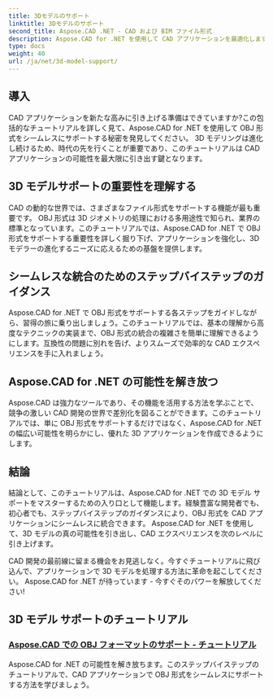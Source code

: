 ```yaml
---
title: 3Dモデルのサポート
linktitle: 3Dモデルのサポート
second_title: Aspose.CAD .NET - CAD および BIM ファイル形式
description: Aspose.CAD for .NET を使用して CAD アプリケーションを最適化します。 OBJ 形式をシームレスにサポートする技術をマスターし、3D モデルの可能性を最大限に引き出します。
type: docs
weight: 40
url: /ja/net/3d-model-support/
---
```


## 導入

CAD アプリケーションを新たな高みに引き上げる準備はできていますか?この包括的なチュートリアルを詳しく見て、Aspose.CAD for .NET を使用して OBJ 形式をシームレスにサポートする秘密を発見してください。 3D モデリングは進化し続けるため、時代の先を行くことが重要であり、このチュートリアルは CAD アプリケーションの可能性を最大限に引き出す鍵となります。

## 3D モデルサポートの重要性を理解する

CAD の動的な世界では、さまざまなファイル形式をサポートする機能が最も重要です。 OBJ 形式は 3D ジオメトリの処理における多用途性で知られ、業界の標準となっています。このチュートリアルでは、Aspose.CAD for .NET で OBJ 形式をサポートする重要性を詳しく掘り下げ、アプリケーションを強化し、3D モデラーの進化するニーズに応えるための基盤を提供します。

## シームレスな統合のためのステップバイステップのガイダンス

Aspose.CAD for .NET で OBJ 形式をサポートする各ステップをガイドしながら、習得の旅に乗り出しましょう。このチュートリアルでは、基本の理解から高度なテクニックの実装まで、OBJ 形式の統合の複雑さを簡単に理解できるようにします。互換性の問題に別れを告げ、よりスムーズで効率的な CAD エクスペリエンスを手に入れましょう。

## Aspose.CAD for .NET の可能性を解き放つ

Aspose.CAD は強力なツールであり、その機能を活用する方法を学ぶことで、競争の激しい CAD 開発の世界で差別化を図ることができます。このチュートリアルでは、単に OBJ 形式をサポートするだけではなく、Aspose.CAD for .NET の幅広い可能性を明らかにし、優れた 3D アプリケーションを作成できるようにします。

## 結論

結論として、このチュートリアルは、Aspose.CAD for .NET での 3D モデル サポートをマスターするための入り口として機能します。経験豊富な開発者でも、初心者でも、ステップバイステップのガイダンスにより、OBJ 形式を CAD アプリケーションにシームレスに統合できます。 Aspose.CAD for .NET を使用して、3D モデルの真の可能性を引き出し、CAD エクスペリエンスを次のレベルに引き上げます。

CAD 開発の最前線に留まる機会をお見逃しなく。今すぐチュートリアルに飛び込んで、アプリケーションで 3D モデルを処理する方法に革命を起こしてください。 Aspose.CAD for .NET が待っています - 今すぐそのパワーを解放してください!
## 3D モデル サポートのチュートリアル
### [Aspose.CAD での OBJ フォーマットのサポート - チュートリアル](./supporting-obj-format-in-aspose-cad/)
Aspose.CAD for .NET の可能性を解き放ちます。このステップバイステップのチュートリアルで、CAD アプリケーションで OBJ 形式をシームレスにサポートする方法を学びましょう。
